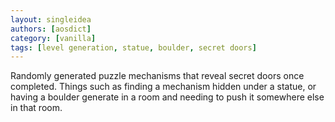 ```yaml
---
layout: singleidea
authors: [aosdict]
category: [vanilla]
tags: [level generation, statue, boulder, secret doors]
---
```

Randomly generated puzzle mechanisms that reveal secret doors once completed. Things such as finding a mechanism hidden under a statue, or having a boulder generate in a room and needing to push it somewhere else in that room.
